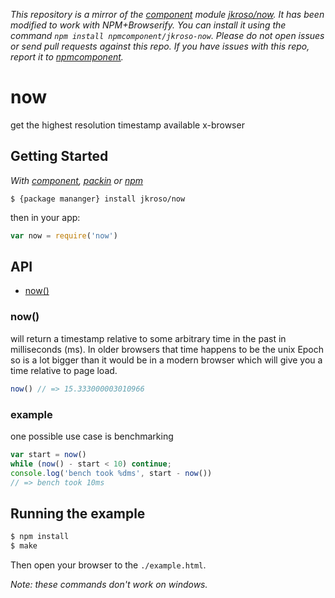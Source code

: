 *This repository is a mirror of the [component](http://component.io) module [jkroso/now](http://github.com/jkroso/now). It has been modified to work with NPM+Browserify. You can install it using the command `npm install npmcomponent/jkroso-now`. Please do not open issues or send pull requests against this repo. If you have issues with this repo, report it to [npmcomponent](https://github.com/airportyh/npmcomponent).*

# now

  get the highest resolution timestamp available x-browser

## Getting Started

_With [component](//github.com/component/component), [packin](//github.com/jkroso/packin) or [npm](//github.com/isaacs/npm)_  

	$ {package mananger} install jkroso/now

then in your app:

```js
var now = require('now')
```

## API

- [now()](#now)

### now()

  will return a timestamp relative to some arbitrary time in the past in milliseconds (ms). In older browsers that time happens to be the unix Epoch so is a lot bigger than it would be in a modern browser which will give you a time relative to page load.

```js
now() // => 15.333000003010966
```

### example

  one possible use case is benchmarking

```js
var start = now()
while (now() - start < 10) continue;
console.log('bench took %dms', start - now())
// => bench took 10ms
``` 

## Running the example

```bash
$ npm install
$ make
```

Then open your browser to the `./example.html`.

_Note: these commands don't work on windows._ 
